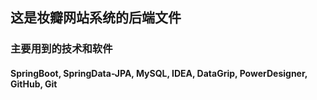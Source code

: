 ## 这是妆瓣网站系统的后端文件
### 主要用到的技术和软件
#### SpringBoot, SpringData-JPA, MySQL, IDEA, DataGrip, PowerDesigner, GitHub, Git
